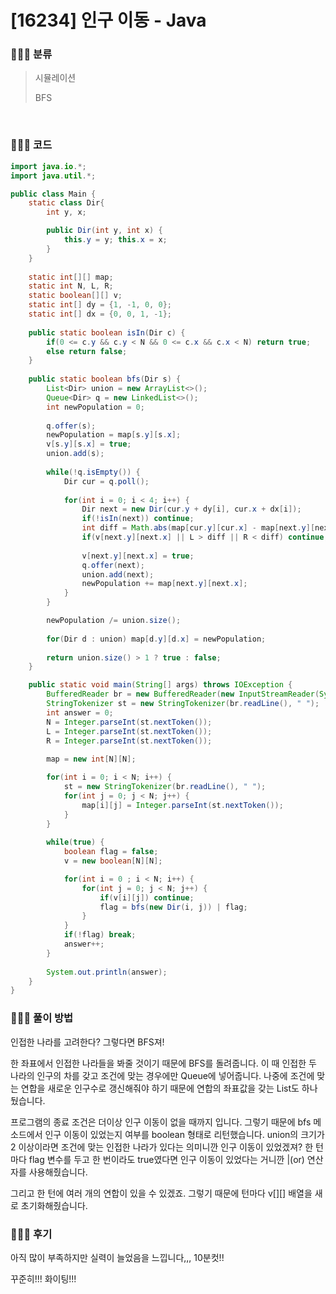 # [16234] 인구 이동 - Java

###  :family_man_girl_boy: 분류

> 시뮬레이션
>
> BFS

​

### :family_man_girl_boy: 코드

```java
import java.io.*;
import java.util.*;

public class Main {
	static class Dir{
		int y, x;

		public Dir(int y, int x) {
			this.y = y; this.x = x;
		}
	}
	
	static int[][] map;
	static int N, L, R;
	static boolean[][] v;
	static int[] dy = {1, -1, 0, 0};
	static int[] dx = {0, 0, 1, -1};
	
	public static boolean isIn(Dir c) {
		if(0 <= c.y && c.y < N && 0 <= c.x && c.x < N) return true;
		else return false;
	}
	
	public static boolean bfs(Dir s) {
		List<Dir> union = new ArrayList<>();
		Queue<Dir> q = new LinkedList<>();
		int newPopulation = 0;
		
		q.offer(s);
		newPopulation = map[s.y][s.x];
		v[s.y][s.x] = true;
		union.add(s);
		
		while(!q.isEmpty()) {
			Dir cur = q.poll();
			
			for(int i = 0; i < 4; i++) {
				Dir next = new Dir(cur.y + dy[i], cur.x + dx[i]);
				if(!isIn(next)) continue;
				int diff = Math.abs(map[cur.y][cur.x] - map[next.y][next.x]);
				if(v[next.y][next.x] || L > diff || R < diff) continue;
				
				v[next.y][next.x] = true;
				q.offer(next);
				union.add(next);
				newPopulation += map[next.y][next.x];
			}
		}

		newPopulation /= union.size();
		
		for(Dir d : union) map[d.y][d.x] = newPopulation; 
		
		return union.size() > 1 ? true : false;
	}

	public static void main(String[] args) throws IOException {
		BufferedReader br = new BufferedReader(new InputStreamReader(System.in));
		StringTokenizer st = new StringTokenizer(br.readLine(), " ");
		int answer = 0;
		N = Integer.parseInt(st.nextToken());
		L = Integer.parseInt(st.nextToken());
		R = Integer.parseInt(st.nextToken());
		
		map = new int[N][N];

		for(int i = 0; i < N; i++) {
			st = new StringTokenizer(br.readLine(), " ");
			for(int j = 0; j < N; j++) {
				map[i][j] = Integer.parseInt(st.nextToken());
			}
		}
		
		while(true) {
			boolean flag = false;
			v = new boolean[N][N];

			for(int i = 0 ; i < N; i++) {
				for(int j = 0; j < N; j++) {
					if(v[i][j]) continue;
					flag = bfs(new Dir(i, j)) | flag;
				}
			}
			if(!flag) break;
			answer++;
		}
		
		System.out.println(answer);
	}
}
```



### :family_man_girl_boy: 풀이 방법

인접한 나라를 고려한다? 그렇다면 BFS져!

한 좌표에서 인접한 나라들을 봐줄 것이기 때문에 BFS를 돌려줍니다. 이 때 인접한 두 나라의 인구의 차를 갖고 조건에 맞는 경우에만 Queue에 넣어줍니다. 나중에 조건에 맞는 연합을 새로운 인구수로 갱신해줘야 하기 때문에 연합의 좌표값을 갖는 List도 하나 뒀습니다.

 

프로그램의 종료 조건은 더이상 인구 이동이 없을 때까지 입니다. 그렇기 때문에 bfs 메소드에서 인구 이동이 있었는지 여부를 boolean 형태로 리턴했습니다. union의 크기가 2 이상이라면 조건에 맞는 인접한 나라가 있다는 의미니깐 인구 이동이 있었겠져? 한 턴마다 flag 변수를 두고 한 번이라도 true였다면 인구 이동이 있었다는 거니깐 |(or) 연산자를 사용해줬습니다.

 

그리고 한 턴에 여러 개의 연합이 있을 수 있겠죠. 그렇기 때문에 턴마다 v[][] 배열을 새로 초기화해줬습니다.



### :family_man_girl_boy: 후기

아직 많이 부족하지만 실력이 늘었음을 느낍니다,,, 10분컷!!

꾸준히!!! 화이팅!!!